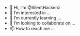 - 👋 Hi, I’m @SilentHackerd
- 👀 I’m interested in ...
- 🌱 I’m currently learning ...
- 💞️ I’m looking to collaborate on ...
- 📫 How to reach me ...

<!---
SilentHackerd/SilentHackerd is a ✨ special ✨ repository because its `README.md` (this file) appears on your GitHub profile.
You can click the Preview link to take a look at your changes.
--->
